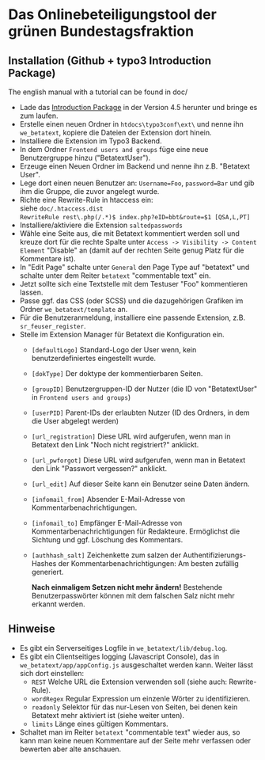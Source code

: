 # Das Onlinebeteiligungstool der grünen Bundestagsfraktion #

## Installation (Github + typo3 Introduction Package) ##
The english manual with a tutorial can be found in doc/

- Lade das [Introduction Package](http://typo3.org/download/) in der Version 4.5 herunter und bringe es zum laufen.
- Erstelle einen neuen Ordner in `htdocs\typo3conf\ext\` und nenne ihn `we_betatext`, kopiere die Dateien der Extension dort hinein.
- Installiere die Extension im Typo3 Backend.
- In dem Ordner `Frontend users and groups` füge eine neue Benutzergruppe hinzu ("BetatextUser").
- Erzeuge einen Neuen Ordner im Backend und nenne ihn z.B. "Betatext User".
- Lege dort einen neuen Benutzer an: `Username=Foo`, `password=Bar` und gib ihm die Gruppe, die zuvor angelegt wurde.
- Richte eine Rewrite-Rule in htaccess ein:  
	siehe `doc/.htaccess.dist`  	
	`RewriteRule rest\.php(/.*)$ index.php?eID=bbt&route=$1 [QSA,L,PT]`
- Installiere/aktiviere die Extension `saltedpasswords`
- Wähle eine Seite aus, die mit Betatext kommentiert werden soll und kreuze dort für die rechte Spalte unter `Access -> Visibility -> Content Element` "Disable" an (damit auf der rechten Seite genug Platz für die Kommentare ist).
- In "Edit Page" schalte unter `General` den Page Type auf "betatext" und schalte unter dem Reiter `betatext` "commentable text" ein.
- Jetzt sollte sich eine Textstelle mit dem Testuser "Foo" kommentieren lassen.
- Passe ggf. das CSS (oder SCSS) und die dazugehörigen Grafiken im Ordner `we_betatext/template` an.
- Für die Benutzeranmeldung, installiere eine passende Extension, z.B. `sr_feuser_register`.
- Stelle im Extension Manager für Betatext die Konfiguration ein.
	- `[defaultLogo]` Standard-Logo der User wenn, kein benutzerdefiniertes eingestellt wurde.
	- `[dokType]` Der doktype der kommentierbaren Seiten.
	- `[groupID]` Benutzergruppen-ID der Nutzer (die ID von "BetatextUser" in `Frontend users and groups`)
	- `[userPID]` Parent-IDs der erlaubten Nutzer (ID des Ordners, in dem die User abgelegt werden)
	- `[url_registration]` Diese URL wird aufgerufen, wenn man in Betatext den Link "Noch nicht registriert?" anklickt.
	- `[url_pwforgot]` Diese URL wird aufgerufen, wenn man in Betatext den Link "Passwort vergessen?" anklickt.
	- `[url_edit]` Auf dieser Seite kann ein Benutzer seine Daten ändern.
	- `[infomail_from]` Absender E-Mail-Adresse von Kommentarbenachrichtigungen.
	- `[infomail_to]` Empfänger E-Mail-Adresse von Kommentarbenachrichtigungen für Redakteure. Ermöglichst die Sichtung und ggf. Löschung des Kommentars.
	- `[authhash_salt]` Zeichenkette zum salzen der Authentifizierungs-Hashes der Kommentarbenachrichtigungen: Am besten zufällig generiert.

		**Nach einmaligem Setzen nicht mehr ändern!** Bestehende Benutzerpasswörter können mit dem falschen Salz nicht mehr erkannt werden.

## Hinweise ##

- Es gibt ein Serverseitiges Logfile in `we_betatext/lib/debug.log`.
- Es gibt ein Clientseitiges logging (Javascript Console), das in `we_betatext/app/appConfig.js` ausgeschaltet werden kann. Weiter lässt sich dort einstellen:
	- `REST` Welche URL die Extension verwenden soll (siehe auch: Rewrite-Rule).
	- `wordRegex` Regular Expression um einzenle Wörter zu identifizieren.
	- `readonly` Selektor für das nur-Lesen von Seiten, bei denen kein Betatext mehr aktiviert ist (siehe weiter unten).
	- `limits` Länge eines gültigen Kommentars.
- Schaltet man im Reiter `betatext` "commentable text" wieder aus, so kann man keine neuen Kommentare auf der Seite mehr verfassen oder bewerten aber alte anschauen.